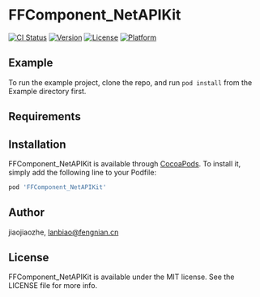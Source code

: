 # FFComponent_NetAPIKit

[![CI Status](http://img.shields.io/travis/jiaojiaozhe/FFComponent_NetAPIKit.svg?style=flat)](https://travis-ci.org/jiaojiaozhe/FFComponent_NetAPIKit)
[![Version](https://img.shields.io/cocoapods/v/FFComponent_NetAPIKit.svg?style=flat)](http://cocoapods.org/pods/FFComponent_NetAPIKit)
[![License](https://img.shields.io/cocoapods/l/FFComponent_NetAPIKit.svg?style=flat)](http://cocoapods.org/pods/FFComponent_NetAPIKit)
[![Platform](https://img.shields.io/cocoapods/p/FFComponent_NetAPIKit.svg?style=flat)](http://cocoapods.org/pods/FFComponent_NetAPIKit)

## Example

To run the example project, clone the repo, and run `pod install` from the Example directory first.

## Requirements

## Installation

FFComponent_NetAPIKit is available through [CocoaPods](http://cocoapods.org). To install
it, simply add the following line to your Podfile:

```ruby
pod 'FFComponent_NetAPIKit'
```

## Author

jiaojiaozhe, lanbiao@fengnian.cn

## License

FFComponent_NetAPIKit is available under the MIT license. See the LICENSE file for more info.
